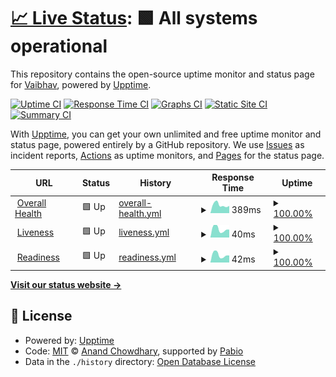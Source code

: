 # [📈 Live Status](https://vaibhav0806.github.io/vala-backend-status): <!--live status--> **🟩 All systems operational**

This repository contains the open-source uptime monitor and status page for [Vaibhav](https://vaibhav0806.github.io/vala-backend-status), powered by [Upptime](https://github.com/upptime/upptime).

[![Uptime CI](https://github.com/vaibhav0806/vala-backend-status/workflows/Uptime%20CI/badge.svg)](https://github.com/vaibhav0806/vala-backend-status/actions?query=workflow%3A%22Uptime+CI%22)
[![Response Time CI](https://github.com/vaibhav0806/vala-backend-status/workflows/Response%20Time%20CI/badge.svg)](https://github.com/vaibhav0806/vala-backend-status/actions?query=workflow%3A%22Response+Time+CI%22)
[![Graphs CI](https://github.com/vaibhav0806/vala-backend-status/workflows/Graphs%20CI/badge.svg)](https://github.com/vaibhav0806/vala-backend-status/actions?query=workflow%3A%22Graphs+CI%22)
[![Static Site CI](https://github.com/vaibhav0806/vala-backend-status/workflows/Static%20Site%20CI/badge.svg)](https://github.com/vaibhav0806/vala-backend-status/actions?query=workflow%3A%22Static+Site+CI%22)
[![Summary CI](https://github.com/vaibhav0806/vala-backend-status/workflows/Summary%20CI/badge.svg)](https://github.com/vaibhav0806/vala-backend-status/actions?query=workflow%3A%22Summary+CI%22)

With [Upptime](https://upptime.js.org), you can get your own unlimited and free uptime monitor and status page, powered entirely by a GitHub repository. We use [Issues](https://github.com/vaibhav0806/vala-backend-status/issues) as incident reports, [Actions](https://github.com/vaibhav0806/vala-backend-status/actions) as uptime monitors, and [Pages](https://vaibhav0806.github.io/vala-backend-status) for the status page.

<!--start: status pages-->
<!-- This summary is generated by Upptime (https://github.com/upptime/upptime) -->
<!-- Do not edit this manually, your changes will be overwritten -->
<!-- prettier-ignore -->
| URL | Status | History | Response Time | Uptime |
| --- | ------ | ------- | ------------- | ------ |
| <img alt="" src="https://icons.duckduckgo.com/ip3/backend.vala.media.ico" height="13"> [Overall Health](https://backend.vala.media/api/v1/health) | 🟩 Up | [overall-health.yml](https://github.com/vaibhav0806/vala-backend-status/commits/HEAD/history/overall-health.yml) | <details><summary><img alt="Response time graph" src="./graphs/overall-health/response-time-week.png" height="20"> 389ms</summary><br><a href="https://vaibhav0806.github.io/vala-backend-status/history/overall-health"><img alt="Response time 389" src="https://img.shields.io/endpoint?url=https%3A%2F%2Fraw.githubusercontent.com%2Fvaibhav0806%2Fvala-backend-status%2FHEAD%2Fapi%2Foverall-health%2Fresponse-time.json"></a><br><a href="https://vaibhav0806.github.io/vala-backend-status/history/overall-health"><img alt="24-hour response time 341" src="https://img.shields.io/endpoint?url=https%3A%2F%2Fraw.githubusercontent.com%2Fvaibhav0806%2Fvala-backend-status%2FHEAD%2Fapi%2Foverall-health%2Fresponse-time-day.json"></a><br><a href="https://vaibhav0806.github.io/vala-backend-status/history/overall-health"><img alt="7-day response time 389" src="https://img.shields.io/endpoint?url=https%3A%2F%2Fraw.githubusercontent.com%2Fvaibhav0806%2Fvala-backend-status%2FHEAD%2Fapi%2Foverall-health%2Fresponse-time-week.json"></a><br><a href="https://vaibhav0806.github.io/vala-backend-status/history/overall-health"><img alt="30-day response time 389" src="https://img.shields.io/endpoint?url=https%3A%2F%2Fraw.githubusercontent.com%2Fvaibhav0806%2Fvala-backend-status%2FHEAD%2Fapi%2Foverall-health%2Fresponse-time-month.json"></a><br><a href="https://vaibhav0806.github.io/vala-backend-status/history/overall-health"><img alt="1-year response time 389" src="https://img.shields.io/endpoint?url=https%3A%2F%2Fraw.githubusercontent.com%2Fvaibhav0806%2Fvala-backend-status%2FHEAD%2Fapi%2Foverall-health%2Fresponse-time-year.json"></a></details> | <details><summary><a href="https://vaibhav0806.github.io/vala-backend-status/history/overall-health">100.00%</a></summary><a href="https://vaibhav0806.github.io/vala-backend-status/history/overall-health"><img alt="All-time uptime 100.00%" src="https://img.shields.io/endpoint?url=https%3A%2F%2Fraw.githubusercontent.com%2Fvaibhav0806%2Fvala-backend-status%2FHEAD%2Fapi%2Foverall-health%2Fuptime.json"></a><br><a href="https://vaibhav0806.github.io/vala-backend-status/history/overall-health"><img alt="24-hour uptime 100.00%" src="https://img.shields.io/endpoint?url=https%3A%2F%2Fraw.githubusercontent.com%2Fvaibhav0806%2Fvala-backend-status%2FHEAD%2Fapi%2Foverall-health%2Fuptime-day.json"></a><br><a href="https://vaibhav0806.github.io/vala-backend-status/history/overall-health"><img alt="7-day uptime 100.00%" src="https://img.shields.io/endpoint?url=https%3A%2F%2Fraw.githubusercontent.com%2Fvaibhav0806%2Fvala-backend-status%2FHEAD%2Fapi%2Foverall-health%2Fuptime-week.json"></a><br><a href="https://vaibhav0806.github.io/vala-backend-status/history/overall-health"><img alt="30-day uptime 100.00%" src="https://img.shields.io/endpoint?url=https%3A%2F%2Fraw.githubusercontent.com%2Fvaibhav0806%2Fvala-backend-status%2FHEAD%2Fapi%2Foverall-health%2Fuptime-month.json"></a><br><a href="https://vaibhav0806.github.io/vala-backend-status/history/overall-health"><img alt="1-year uptime 100.00%" src="https://img.shields.io/endpoint?url=https%3A%2F%2Fraw.githubusercontent.com%2Fvaibhav0806%2Fvala-backend-status%2FHEAD%2Fapi%2Foverall-health%2Fuptime-year.json"></a></details>
| <img alt="" src="https://icons.duckduckgo.com/ip3/backend.vala.media.ico" height="13"> [Liveness](https://backend.vala.media/api/v1/health/liveness) | 🟩 Up | [liveness.yml](https://github.com/vaibhav0806/vala-backend-status/commits/HEAD/history/liveness.yml) | <details><summary><img alt="Response time graph" src="./graphs/liveness/response-time-week.png" height="20"> 40ms</summary><br><a href="https://vaibhav0806.github.io/vala-backend-status/history/liveness"><img alt="Response time 40" src="https://img.shields.io/endpoint?url=https%3A%2F%2Fraw.githubusercontent.com%2Fvaibhav0806%2Fvala-backend-status%2FHEAD%2Fapi%2Fliveness%2Fresponse-time.json"></a><br><a href="https://vaibhav0806.github.io/vala-backend-status/history/liveness"><img alt="24-hour response time 37" src="https://img.shields.io/endpoint?url=https%3A%2F%2Fraw.githubusercontent.com%2Fvaibhav0806%2Fvala-backend-status%2FHEAD%2Fapi%2Fliveness%2Fresponse-time-day.json"></a><br><a href="https://vaibhav0806.github.io/vala-backend-status/history/liveness"><img alt="7-day response time 40" src="https://img.shields.io/endpoint?url=https%3A%2F%2Fraw.githubusercontent.com%2Fvaibhav0806%2Fvala-backend-status%2FHEAD%2Fapi%2Fliveness%2Fresponse-time-week.json"></a><br><a href="https://vaibhav0806.github.io/vala-backend-status/history/liveness"><img alt="30-day response time 40" src="https://img.shields.io/endpoint?url=https%3A%2F%2Fraw.githubusercontent.com%2Fvaibhav0806%2Fvala-backend-status%2FHEAD%2Fapi%2Fliveness%2Fresponse-time-month.json"></a><br><a href="https://vaibhav0806.github.io/vala-backend-status/history/liveness"><img alt="1-year response time 40" src="https://img.shields.io/endpoint?url=https%3A%2F%2Fraw.githubusercontent.com%2Fvaibhav0806%2Fvala-backend-status%2FHEAD%2Fapi%2Fliveness%2Fresponse-time-year.json"></a></details> | <details><summary><a href="https://vaibhav0806.github.io/vala-backend-status/history/liveness">100.00%</a></summary><a href="https://vaibhav0806.github.io/vala-backend-status/history/liveness"><img alt="All-time uptime 100.00%" src="https://img.shields.io/endpoint?url=https%3A%2F%2Fraw.githubusercontent.com%2Fvaibhav0806%2Fvala-backend-status%2FHEAD%2Fapi%2Fliveness%2Fuptime.json"></a><br><a href="https://vaibhav0806.github.io/vala-backend-status/history/liveness"><img alt="24-hour uptime 100.00%" src="https://img.shields.io/endpoint?url=https%3A%2F%2Fraw.githubusercontent.com%2Fvaibhav0806%2Fvala-backend-status%2FHEAD%2Fapi%2Fliveness%2Fuptime-day.json"></a><br><a href="https://vaibhav0806.github.io/vala-backend-status/history/liveness"><img alt="7-day uptime 100.00%" src="https://img.shields.io/endpoint?url=https%3A%2F%2Fraw.githubusercontent.com%2Fvaibhav0806%2Fvala-backend-status%2FHEAD%2Fapi%2Fliveness%2Fuptime-week.json"></a><br><a href="https://vaibhav0806.github.io/vala-backend-status/history/liveness"><img alt="30-day uptime 100.00%" src="https://img.shields.io/endpoint?url=https%3A%2F%2Fraw.githubusercontent.com%2Fvaibhav0806%2Fvala-backend-status%2FHEAD%2Fapi%2Fliveness%2Fuptime-month.json"></a><br><a href="https://vaibhav0806.github.io/vala-backend-status/history/liveness"><img alt="1-year uptime 100.00%" src="https://img.shields.io/endpoint?url=https%3A%2F%2Fraw.githubusercontent.com%2Fvaibhav0806%2Fvala-backend-status%2FHEAD%2Fapi%2Fliveness%2Fuptime-year.json"></a></details>
| <img alt="" src="https://icons.duckduckgo.com/ip3/backend.vala.media.ico" height="13"> [Readiness](https://backend.vala.media/api/v1/health/readiness) | 🟩 Up | [readiness.yml](https://github.com/vaibhav0806/vala-backend-status/commits/HEAD/history/readiness.yml) | <details><summary><img alt="Response time graph" src="./graphs/readiness/response-time-week.png" height="20"> 42ms</summary><br><a href="https://vaibhav0806.github.io/vala-backend-status/history/readiness"><img alt="Response time 42" src="https://img.shields.io/endpoint?url=https%3A%2F%2Fraw.githubusercontent.com%2Fvaibhav0806%2Fvala-backend-status%2FHEAD%2Fapi%2Freadiness%2Fresponse-time.json"></a><br><a href="https://vaibhav0806.github.io/vala-backend-status/history/readiness"><img alt="24-hour response time 39" src="https://img.shields.io/endpoint?url=https%3A%2F%2Fraw.githubusercontent.com%2Fvaibhav0806%2Fvala-backend-status%2FHEAD%2Fapi%2Freadiness%2Fresponse-time-day.json"></a><br><a href="https://vaibhav0806.github.io/vala-backend-status/history/readiness"><img alt="7-day response time 42" src="https://img.shields.io/endpoint?url=https%3A%2F%2Fraw.githubusercontent.com%2Fvaibhav0806%2Fvala-backend-status%2FHEAD%2Fapi%2Freadiness%2Fresponse-time-week.json"></a><br><a href="https://vaibhav0806.github.io/vala-backend-status/history/readiness"><img alt="30-day response time 42" src="https://img.shields.io/endpoint?url=https%3A%2F%2Fraw.githubusercontent.com%2Fvaibhav0806%2Fvala-backend-status%2FHEAD%2Fapi%2Freadiness%2Fresponse-time-month.json"></a><br><a href="https://vaibhav0806.github.io/vala-backend-status/history/readiness"><img alt="1-year response time 42" src="https://img.shields.io/endpoint?url=https%3A%2F%2Fraw.githubusercontent.com%2Fvaibhav0806%2Fvala-backend-status%2FHEAD%2Fapi%2Freadiness%2Fresponse-time-year.json"></a></details> | <details><summary><a href="https://vaibhav0806.github.io/vala-backend-status/history/readiness">100.00%</a></summary><a href="https://vaibhav0806.github.io/vala-backend-status/history/readiness"><img alt="All-time uptime 100.00%" src="https://img.shields.io/endpoint?url=https%3A%2F%2Fraw.githubusercontent.com%2Fvaibhav0806%2Fvala-backend-status%2FHEAD%2Fapi%2Freadiness%2Fuptime.json"></a><br><a href="https://vaibhav0806.github.io/vala-backend-status/history/readiness"><img alt="24-hour uptime 100.00%" src="https://img.shields.io/endpoint?url=https%3A%2F%2Fraw.githubusercontent.com%2Fvaibhav0806%2Fvala-backend-status%2FHEAD%2Fapi%2Freadiness%2Fuptime-day.json"></a><br><a href="https://vaibhav0806.github.io/vala-backend-status/history/readiness"><img alt="7-day uptime 100.00%" src="https://img.shields.io/endpoint?url=https%3A%2F%2Fraw.githubusercontent.com%2Fvaibhav0806%2Fvala-backend-status%2FHEAD%2Fapi%2Freadiness%2Fuptime-week.json"></a><br><a href="https://vaibhav0806.github.io/vala-backend-status/history/readiness"><img alt="30-day uptime 100.00%" src="https://img.shields.io/endpoint?url=https%3A%2F%2Fraw.githubusercontent.com%2Fvaibhav0806%2Fvala-backend-status%2FHEAD%2Fapi%2Freadiness%2Fuptime-month.json"></a><br><a href="https://vaibhav0806.github.io/vala-backend-status/history/readiness"><img alt="1-year uptime 100.00%" src="https://img.shields.io/endpoint?url=https%3A%2F%2Fraw.githubusercontent.com%2Fvaibhav0806%2Fvala-backend-status%2FHEAD%2Fapi%2Freadiness%2Fuptime-year.json"></a></details>

<!--end: status pages-->

[**Visit our status website →**](https://vaibhav0806.github.io/vala-backend-status)

## 📄 License

- Powered by: [Upptime](https://github.com/upptime/upptime)
- Code: [MIT](./LICENSE) © [Anand Chowdhary](https://anandchowdhary.com), supported by [Pabio](https://pabio.com)
- Data in the `./history` directory: [Open Database License](https://opendatacommons.org/licenses/odbl/1-0/)
